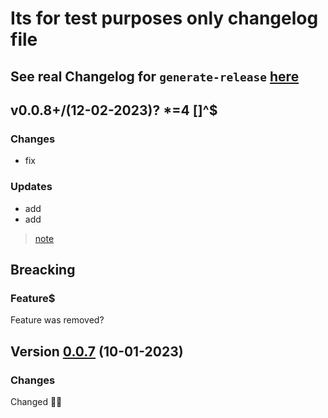 # Its for test purposes only changelog file
## See real Changelog for `generate-release` [here](../CHANGELOG.md)

## v0.0.8+/(12-02-2023)? *=4 []^$
### Changes
- fix
### Updates
- add
- add
> [note](#changes)

## Breacking
### Feature$
Feature was removed?

## Version [0.0.7](#link) (10-01-2023)
### Changes
Changed 🐻‍❄️
